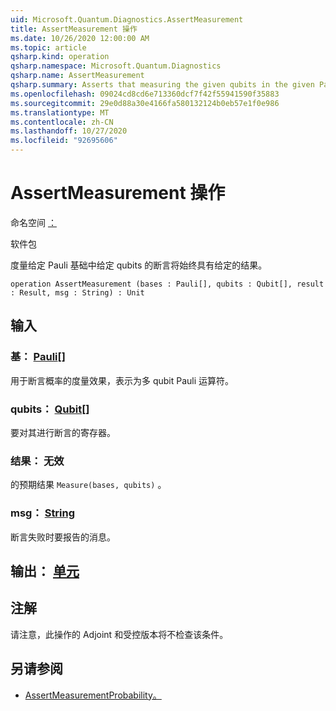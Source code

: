 ```yaml
---
uid: Microsoft.Quantum.Diagnostics.AssertMeasurement
title: AssertMeasurement 操作
ms.date: 10/26/2020 12:00:00 AM
ms.topic: article
qsharp.kind: operation
qsharp.namespace: Microsoft.Quantum.Diagnostics
qsharp.name: AssertMeasurement
qsharp.summary: Asserts that measuring the given qubits in the given Pauli basis will always have the given result.
ms.openlocfilehash: 09024cd8cd6e713360dcf7f42f55941590f35883
ms.sourcegitcommit: 29e0d88a30e4166fa580132124b0eb57e1f0e986
ms.translationtype: MT
ms.contentlocale: zh-CN
ms.lasthandoff: 10/27/2020
ms.locfileid: "92695606"
---
```

# <a name="assertmeasurement-operation"></a>AssertMeasurement 操作

命名空间 [：](xref:Microsoft.Quantum.Diagnostics)

软件包 [](https://nuget.org/packages/)


度量给定 Pauli 基础中给定 qubits 的断言将始终具有给定的结果。

```qsharp
operation AssertMeasurement (bases : Pauli[], qubits : Qubit[], result : Result, msg : String) : Unit
```


## <a name="input"></a>输入

### <a name="bases--pauli"></a>基： [Pauli](xref:microsoft.quantum.lang-ref.pauli)[]

用于断言概率的度量效果，表示为多 qubit Pauli 运算符。


### <a name="qubits--qubit"></a>qubits： [Qubit](xref:microsoft.quantum.lang-ref.qubit)[]

要对其进行断言的寄存器。


### <a name="result--__invalidresult__"></a>结果： __无效 <Result>__

的预期结果 `Measure(bases, qubits)` 。


### <a name="msg--string"></a>msg： [String](xref:microsoft.quantum.lang-ref.string)

断言失败时要报告的消息。



## <a name="output--unit"></a>输出： [单元](xref:microsoft.quantum.lang-ref.unit)



## <a name="remarks"></a>注解

请注意，此操作的 Adjoint 和受控版本将不检查该条件。

## <a name="see-also"></a>另请参阅

- [AssertMeasurementProbability。](xref:Microsoft.Quantum.Diagnostics.AssertMeasurementProbability)